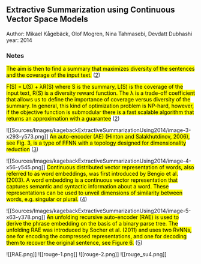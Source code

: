 ## Extractive Summarization using Continuous Vector Space Models
Author: Mikael Kågebäck, Olof Mogren, Nina Tahmasebi, Devdatt Dubhashi
year: 2014


### Notes

<mark class="customZot-Yellow ">The aim is then to find a summary that maximizes diversity of the sentences and the coverage of the input text.</mark> ([2](zotero://open-pdf/library/items/CBMFGCQ8?page=2&annotation=C5WQMVGR))

 
<mark class="customZot-Yellow ">F(S) = L(S) + λR(S) where S is the summary, L(S) is the coverage of the input text, R(S) is a diversity reward function. The λ is a trade-off coefficient that allows us to define the importance of coverage versus diversity of the summary. In general, this kind of optimization problem is NP-hard, however, if the objective function is submodular there is a fast scalable algorithm that returns an approximation with a guarantee</mark> ([2](zotero://open-pdf/library/items/CBMFGCQ8?page=2&annotation=HZPBMKQL))

   ![[Sources/Images/kagebackExtractiveSummarizationUsing2014/image-3-x293-y573.png]]
<mark class="customZot-Yellow ">An auto-encoder (AE) (Hinton and Salakhutdinov, 2006), see Fig. 3, is a type of FFNN with a topology designed for dimensionality reduction</mark> ([3](zotero://open-pdf/library/items/CBMFGCQ8?page=3&annotation=9H62G8NB))

   ![[Sources/Images/kagebackExtractiveSummarizationUsing2014/image-4-x56-y545.png]]
<mark class="customZot-Yellow ">Continuous distributed vector representation of words, also referred to as word embeddings, was first introduced by Bengio et al. (2003). A word embedding is a continuous vector representation that captures semantic and syntactic information about a word. These representations can be used to unveil dimensions of similarity between words, e.g. singular or plural.</mark> ([4](zotero://open-pdf/library/items/CBMFGCQ8?page=4&annotation=GHYPD492))

   ![[Sources/Images/kagebackExtractiveSummarizationUsing2014/image-5-x63-y378.png]]
<mark class="customZot-Yellow ">An unfolding recursive auto-encoder (RAE) is used to derive the phrase embedding on the basis of a binary parse tree. The unfolding RAE was introduced by Socher et al. (2011) and uses two RvNNs, one for encoding the compressed representations, and one for decoding them to recover the original sentence, see Figure 6.</mark> ([5](zotero://open-pdf/library/items/CBMFGCQ8?page=5&annotation=H4KPPTF6))

   ![[RAE.png]]  ![[rouge-1.png]]  ![[rouge-2.png]]  ![[rouge_su4.png]]